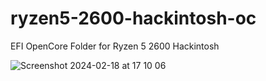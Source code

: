 # ryzen5-2600-hackintosh-oc
EFI OpenCore Folder for Ryzen 5 2600 Hackintosh

![Screenshot 2024-02-18 at 17 10 06](https://github.com/senwawa/ryzen5-2600-hackintosh-oc/assets/88703078/955b169a-cd9e-409a-bd5e-25f0e5a7a64a)
